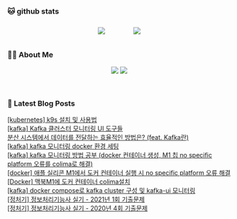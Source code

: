 
###  🐱 github stats  

<div id="main" align="center">
    <img src="https://github-readme-stats.vercel.app/api?username=peterica&count_private=true&show_icons=true&theme=radical"
        style="height: auto; margin-left: 20px; margin-right: 20px; padding: 10px;"/>
    <img src="https://github-readme-stats.vercel.app/api/top-langs/?username=peterica&layout=compact"   
        style="height: auto; margin-left: 20px; margin-right: 20px; padding: 10px;"/>
</div>

###  💁‍♀️ About Me  
<p align="center">
    <a href="https://peterica.tistory.com/"><img src="https://img.shields.io/badge/Blog-FF5722?style=flat-square&logo=Blogger&logoColor=white"/></a>
    <a href="mailto:ilovefran.ofm@gmail.com"><img src="https://img.shields.io/badge/Gmail-d14836?style=flat-square&logo=Gmail&logoColor=white&link=ilovefran.ofm@gmail.com"/></a>
</p>

<br>

### 📕 Latest Blog Posts   

<a href ="https://peterica.tistory.com/276"> [kubernetes] k9s 설치 및 사용법 </a> <br><a href ="https://peterica.tistory.com/609"> [kafka] Kafka 클러스터 모니터링 UI 도구들 </a> <br><a href ="https://peterica.tistory.com/605"> 분산 시스템에서 데이터를 전달하는 효율적인 방법은? (feat. Kafka란) </a> <br><a href ="https://peterica.tistory.com/604"> [kafka] kafka 모니터링 docker 환경 세팅 </a> <br><a href ="https://peterica.tistory.com/602"> [kafka] kafka 모니터링 방법 공부 (docker 컨테이너 생성, M1 칩 no specific platform 오류를 colima로 해결) </a> <br><a href ="https://peterica.tistory.com/603"> [docker] 애플 실리콘 M1에서 도커 컨테이너 실행 시 no specific platform 오류 해결 </a> <br><a href ="https://peterica.tistory.com/420"> [Docker] 맥북M1에 도커 컨테이너 colima설치 </a> <br><a href ="https://peterica.tistory.com/601"> [kafka] docker compose로  kafka cluster 구성 및 kafka-ui 모니터링 </a> <br><a href ="https://peterica.tistory.com/600"> [정처기] 정보처리기능사 실기 - 2021년 1회 기출문제 </a> <br><a href ="https://peterica.tistory.com/599"> [정처기] 정보처리기능사 실기 - 2020년 4회 기출문제 </a> <br>